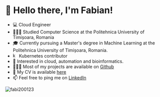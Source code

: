 <h1 align="left">👋 Hello there, I'm Fabian!</h1>

- 💻 Cloud Engineer
- 👨🏻‍🎓 Studied Computer Science at the Politehnica University of Timișoara, Romania
- 🎓 Currently pursuing a Master's degree in Machine Learning at the Politehnica University of Timișoara, Romania.
- <a href="https://kubernetes.io" target="_blank" rel="noreferrer"> <img src="https://www.vectorlogo.zone/logos/kubernetes/kubernetes-icon.svg" alt="kubernetes" width="15" height="15"/></a> Kubernetes contributor
- 🔭 Interested in cloud, automation and bioinformatics.
- 👨🏻‍💻 Most of my projects are available on [Github](https://github.com/fabi200123?tab=repositories)
- 📝 My CV is available [here](https://fabi200123.github.io/)
- 📫 Feel free to ping me on [LinkedIn](https://www.linkedin.com/in/fabian-marian-fulga-8164a8232/)

<p>&nbsp;<img align="left" src="https://github-readme-stats.vercel.app/api?username=fabi200123&show_icons=true&count_private=true&include_all_commits=true&theme=tokyonight" alt="fabi200123" /></p>
